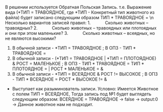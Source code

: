 В решении используется Обратная Польская Запись.
т.е. Выражение вида (*ТИП = ТРАВОЯДНОЕ, где *ТИП - Конкретный тип животного из файла) будет записано следующим образом ТИП * ТРАВОЯДНОЕ = \n
Несколько вариантов записей правил:
1.            Сколько животных – травоядных?
2.            Сколько животных – травоядных или плотоядных и они при этом маленькие?
3.            Сколько животных – всеядных, но не являются высокими?

1. В обычной записи - *ТИП = ТРАВОЯДНОЕ ; В ОПЗ - ТИП * ТРАВОЯДНОЕ =
2. В обычной записи - (*ТИП = ТРАВОЯДНОЕ | *ТИП = ПЛОТОЯДНОЕ) & РОСТ = МАЛЕНЬКОЕ ; В ОПЗ - ТИП * ТРАВОЯДНОЕ = ТИП * ПЛОТОЯДНОЕ = | РОСТ * МАЛЕНЬКОЕ = &
3. В обычной записи - *ТИП = ВСЕЯДНОЕ & РОСТ != ВЫСОКОЕ ; В ОПЗ - ТИП * ВСЕЯДНОЕ = РОСТ * ВЫСОКОЕ != &

* Выступает как разыминователь записи. Условно: Имеется Животное с полем ТИП = ВСЕЯДНОЕ, Тогда запись под №1 будет выглядеть следующим образом: ВСЕЯДНОЕ = ТРАВОЯДНОЕ -> false -> output:0 -> Данное животное нам не подходит.
